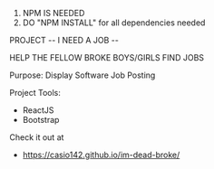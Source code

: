 
1) NPM IS NEEDED
2) DO "NPM INSTALL" for all dependencies needed 

PROJECT -- I NEED A JOB --

HELP THE FELLOW BROKE BOYS/GIRLS FIND JOBS

Purpose:
  Display Software Job Posting


Project Tools:
  - ReactJS
  - Bootstrap
  
  
  Check it out at 
  
  - https://casio142.github.io/im-dead-broke/
  
